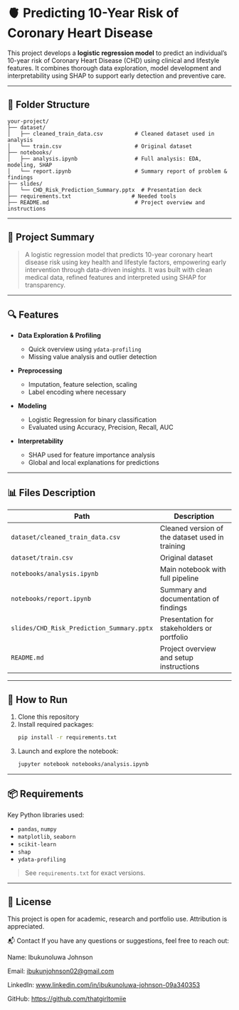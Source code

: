 
# 🫀 Predicting 10-Year Risk of Coronary Heart Disease

This project develops a **logistic regression model** to predict an individual’s 10-year risk of Coronary Heart Disease (CHD) using clinical and lifestyle features. It combines thorough data exploration, model development and interpretability using SHAP to support early detection and preventive care.

---

## 📁 Folder Structure

```
your-project/
├── dataset/
│   ├── cleaned_train_data.csv          # Cleaned dataset used in analysis
│   └── train.csv                       # Original dataset
├── notebooks/
│   ├── analysis.ipynb                  # Full analysis: EDA, modeling, SHAP
│   └── report.ipynb                    # Summary report of problem & findings
├── slides/
│   └── CHD_Risk_Prediction_Summary.pptx  # Presentation deck
├── requirements.txt				   # Needed tools
├── README.md                           # Project overview and instructions
```

---

## 🧠 Project Summary

> A logistic regression model that predicts 10-year coronary heart disease risk using key health and lifestyle factors, empowering early intervention through data-driven insights. It was built with clean medical data, refined features and interpreted using SHAP for transparency. 

---

## 🔍 Features

- **Data Exploration & Profiling**
  - Quick overview using `ydata-profiling`
  - Missing value analysis and outlier detection

- **Preprocessing**
  - Imputation, feature selection, scaling
  - Label encoding where necessary

- **Modeling**
  - Logistic Regression for binary classification
  - Evaluated using Accuracy, Precision, Recall, AUC

- **Interpretability**
  - SHAP used for feature importance analysis
  - Global and local explanations for predictions

---

## 📊 Files Description

| Path | Description |
|------|-------------|
| `dataset/cleaned_train_data.csv` | Cleaned version of the dataset used in training |
| `dataset/train.csv` | Original dataset |
| `notebooks/analysis.ipynb` | Main notebook with full pipeline |
| `notebooks/report.ipynb` | Summary and documentation of findings |
| `slides/CHD_Risk_Prediction_Summary.pptx` | Presentation for stakeholders or portfolio |
| `README.md` | Project overview and setup instructions |

---

## 🚀 How to Run

1. Clone this repository
2. Install required packages:
   ```bash
   pip install -r requirements.txt
   ```
3. Launch and explore the notebook:
   ```bash
   jupyter notebook notebooks/analysis.ipynb
   ```

---

## 📦 Requirements

Key Python libraries used:
- `pandas`, `numpy`
- `matplotlib`, `seaborn`
- `scikit-learn`
- `shap`
- `ydata-profiling`

> See `requirements.txt` for exact versions.

---

## 📝 License

This project is open for academic, research and portfolio use. Attribution is appreciated.

📬 Contact If you have any questions or suggestions, feel free to reach out:

Name: Ibukunoluwa Johnson

Email: ibukunjohnson02@gmail.com

LinkedIn: www.linkedin.com/in/ibukunoluwa-johnson-09a340353

GitHub: https://github.com/thatgirltomiie
